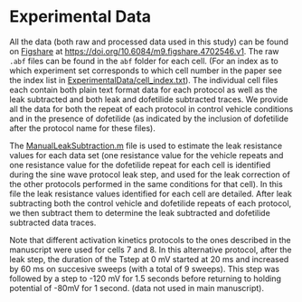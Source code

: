 # Experimental Data

All the data (both raw and processed data used in this study) can be found on [Figshare](http://www.figshare.com) at https://doi.org/10.6084/m9.figshare.4702546.v1.
The raw `.abf` files can be found in the `abf` folder for each cell. 
(For an index as to which experiment set corresponds to which cell number in the paper see the index list in [ExperimentalData/cell_index.txt](../ExperimentalData/cell_index.txt)). 
The individual cell files each contain both plain text format data for each protocol as well as the leak subtracted and both leak and dofetilide subtracted traces. 
We provide all the data for both the repeat of each protocol in control vehicle conditions and in the presence of dofetilide (as indicated by the inclusion of dofetilide after the protocol name for these files).

The [ManualLeakSubtraction.m](ManualLeakSubtraction.m) file is used to estimate the leak resistance values for each data set (one resistance value for the vehicle repeats and one resistance value for the dofetilide repeat for each cell is identified during the sine wave protocol leak step, and used for the leak correction of the other protocols performed in the same conditions for that cell). 
In this file the leak resistance values identified for each cell are detailed. 
After leak subtracting both the control vehicle and dofetilide repeats of each protocol, we then subtract them to determine the leak subtracted and dofetilide subtracted data traces.

Note that different activation kinetics protocols to the ones described in the manuscript were used for cells 7 and 8. 
In this alternative protocol, after the leak step, the duration of the Tstep at 0 mV started at 20 ms and increased by 60 ms on succesive sweeps (with a total of 9 sweeps). 
This step was followed by a step to -120 mV for 1.5 seconds before returning to holding potential of -80mV for 1 second.
(data not used in main manuscript).



